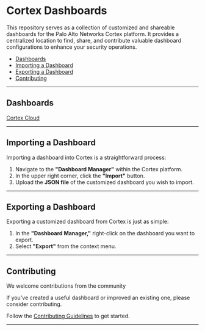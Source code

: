 # Cortex Dashboards

This repository serves as a collection of customized and shareable dashboards for the Palo Alto Networks Cortex platform. It provides a centralized location to find, share, and contribute valuable dashboard configurations to enhance your security operations.

- [Dashboards](#dashboards)
- [Importing a Dashboard](#importing-a-dashboard)
- [Exporting a Dashboard](#exporting-a-dashboard)
- [Contributing](CONTRIBUTING.md)

-----

## Dashboards

[Cortex Cloud](CortexCloud/)

-----

## Importing a Dashboard

Importing a dashboard into Cortex is a straightforward process:

1.  Navigate to the **"Dashboard Manager"** within the Cortex platform.
2.  In the upper right corner, click the **"Import"** button.
3.  Upload the **JSON file** of the customized dashboard you wish to import.

-----

## Exporting a Dashboard

Exporting a customized dashboard from Cortex is just as simple:

1.  In the **"Dashboard Manager,"** right-click on the dashboard you want to export.
2.  Select **"Export"** from the context menu.

-----

## Contributing

We welcome contributions from the community

If you've created a useful dashboard or improved an existing one, please consider contributing.

Follow the [Contributing Guidelines](CONTRIBUTING.md) to get started.

-----